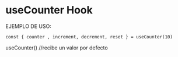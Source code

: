 # useCounter Hook

EJEMPLO DE USO:

```
const { counter , increment, decrement, reset } = useCounter(10)

```

useCounter() //recibe un valor por defecto
